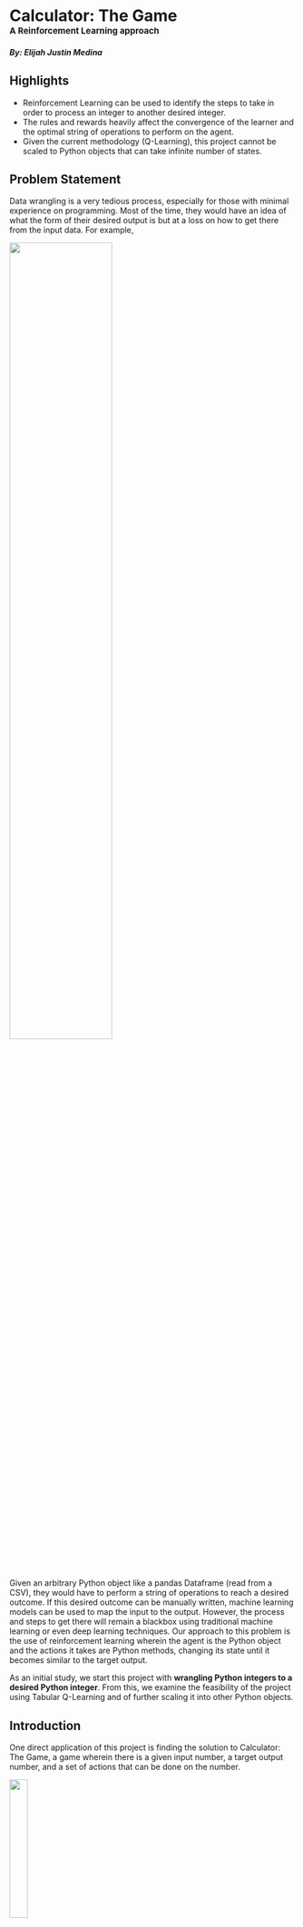 # Calculator: The Game <br> <font style='font-size:15px;'>A Reinforcement Learning approach</font>

##### By: Elijah Justin Medina

## Highlights
- Reinforcement Learning can be used to identify the steps to take in order to process an integer to another desired integer.
- The rules and rewards heavily affect the convergence of the learner and the optimal string of operations to perform on the agent.
- Given the current methodology (Q-Learning), this project cannot be scaled to Python objects that can take infinite number of states.

## Problem Statement

Data wrangling is a very tedious process, especially for those with minimal experience on programming. Most of the time, they would have an idea of what the form of their desired output is but at a loss on how to get there from the input data. For example,

<img src="prob_statement1.PNG" width=60%>

Given an arbitrary Python object like a pandas Dataframe (read from a CSV), they would have to perform a string of operations to reach a desired outcome. If this desired outcome can be manually written, machine learning models can be used to map the input to the output. However, the process and steps to get there will remain a blackbox using traditional machine learning or even deep learning techniques. Our approach to this problem is the use of reinforcement learning wherein the agent is the Python object and the actions it takes are Python methods, changing its state until it becomes similar to the target output.

As an initial study, we start this project with **wrangling Python integers to a desired Python integer**. From this, we examine the feasibility of the project using Tabular Q-Learning and of further scaling it into other Python objects.

## Introduction

One direct application of this project is finding the solution to Calculator: The Game, a game wherein there is a given input number, a target output number, and a set of actions that can be done on the number.

<img src="calc_thegame.jpg" width=25%>

Given the number `2`, the player is restricted to the actions `\3` (divide by 3), `1 [violet]` (append 1 to the number), `x2` (multiply by 2), and `4=>5` (convert all 4s to 5s), to change the value to the target `15` in 4 moves.

## Methodology

In reinforcement learning, before anything else, the agent, actions, environment, observations, and corresponding rewards must be defined first.

**Agent**

The agent in this problem is the Python integer that is being processed. It can take different states limited to integers ranging from -500 to 500 (the limit was set to minimize the number of states our agent can take)

**Actions**

Hypothetically, the actions that the agent can take are all Python methods but for this project, there are four main actions: addition, subtraction, multiplication, or (integer) division with a number. For each main action, the number to add, subtract, multiply, or divide our agent with can vary. In this project, this number can take values from 1 to 9 for the addition/subtraction and prime numbers from 2 to 5 for the multiplication/division. The probabilities of taking each main actions is equal but the number to use has probabilities weighted by their inverse for the addition/subtraction and frequency for multiplication/division. These probabilities are plotted below:


```python
probs = 1/np.arange(1, 10)
fig, ax = plt.subplots(1, 2, figsize=(12, 4))
ax[0].plot(np.arange(1, 10), probs/sum(probs))
ax[0].set_ylim(0, 1)
ax[0].set_xlabel('Added/Subtracted number')
ax[0].set_ylabel('Probability')

# prime factors for probs of mult

primes = []
for n in range(2, 6):
    i = 1
    while i <= n:
        while n%i == 0:
            n = n/i
            if i!=1:
                primes.append(i)
            #Avoid infinite loops which only happens when i = 1 in this case.
            if n == n/i:
                break
        i += 1

primes, freq = np.unique(primes, return_counts=1)
probs_primes = freq/sum(freq)

ax[1].plot(primes,probs_primes)
ax[1].set_ylim(0, 1)
ax[1].set_xlabel('Multiplied/Divided number')
ax[1].set_ylabel('Probability')
fig.suptitle("Probabilities of numbers operated to agent");
```


![png](output_img/output_6_0.png)


**Observations**

The observations of the agent here is constrained to where the agent's state currently is. For some of the rules implemented below, the agent can also observe if the certain action it took makes it nearer or farther to the target.

**Rewards**

The set of rewards for actions is varied, the effect of which on convergence to a solution is explored.

1. Rule 1
    - Reached the goal number: +10
    - Reached a boundary: -1000
    - Got closer to target: +0.1
    - Got farther from target: -1.1
2. Rule 2
    - Reached the goal number: +10
    - Reached a boundary: -1000
    - Walk: -0.2
3. Rule 3
    - Reached the goal number: +10
    - Reached a boundary: -1000
    - Got closer to target: +0.5
    - Got farther from target: -0.2

Five trials were performed for each rule set.

**Q-Learning**

The algorithm used for this project is Tabular Q-Learning wherein a table of all possible states (rows) and all possible actions (columns) is created. The values are filled with the discounted future rewards, i.e. how "profitable" is it to take a certain action (column) given your current state (row). The update rules for for this Q-value is:

$$Q^{new}(s_t, a_t) = (1 - \alpha) \cdot \underbrace{Q(s_t, a_t)}_{\text{old value}} + \underbrace{\alpha}_{\text{learning rate}} \cdot \overbrace{\left(\underbrace{r_t}_{\text{reward}} + \underbrace{\gamma}_{\text{discount factor}} \cdot \underbrace{\max_a Q(s_{t+1}, a)}_{\text{estimate of optimal future value}}\right)}^{\text{learned value}}$$

In reinforcement learning, the action taken at each step can be one of two things: exploration or exploitation. Exploration is the completely random choice of which action to take while exploitation is taking the best next action based on the Q-Learning table. The chance of choosing exploration over exploitation ($\epsilon$) starts at 100% (pure exploration) and decays by 0.001% every 50 iterations. This is done until the 1M iteration at which point the final Q-Learning table is saved. Whenever it reaches the target output, the value reverts back to the initial value and resumes the iterations.

If all states are explored, there will be 999 total possible states or rows (from -499 to 499) and 24 total possible actions or columns (9(add)+ 9(subtract) + 3(multiply) + 3(divide)) for the table.

## Results and Discussion


```python
%matplotlib inline
import matplotlib.pyplot as plt
import numpy as np
import pandas as pd
import json

# import sys
# !{sys.executable} -m pip install stable-baselines[mpi]==2.8.0
# !conda install -c conda-forge --yes --prefix {sys.prefix} keras
# !conda install -c conda-forge --yes --prefix {sys.prefix} dash
# !conda install -c conda-forge --yes --prefix {sys.prefix} openmpi
```

### Rule 1
Reward rules:
    - Reached the goal number: +10
    - Reached a boundary: -1000
    - Got closer to target: +0.1
    - Got farther from target: -1.1

With these rules, in any state, the agent can observe where the target value is, rewarding when it gets closer to it and suffering a penalty if it goes farther from the target.


```python
init_state = 5

out_state = 63


def add(x, num=None, max_add=10):
    if num:
        added_num = num
    else:
        probs = 1/np.arange(1, max_add)
        added_num = np.random.choice(np.arange(1, max_add), p=probs/sum(probs))
    return (x + added_num, f'add:{added_num}')

def subtract(x, num=None, max_sub=10):
    if num:
        sub_num = num
    else:
        probs = 1/np.arange(1, max_sub)
        sub_num = np.random.choice(np.arange(1, max_sub), p=probs/sum(probs))
    return (x - sub_num, f'subtract:{sub_num}')

def mult(x, num=None, primes=primes, probs=probs_primes):
    if num:
        mult_num = num
    else:
        mult_num = np.random.choice(primes, p=probs)
    return (x * mult_num, f'mult:{mult_num}')

def div(x, num=None, primes=primes, probs=probs_primes):
    if num:
        div_num = num
    else:
        div_num = np.random.choice(primes, p=probs)
    return (round(x / div_num), f'div:{div_num}')

actions = ['add', 'subtract', 'mult', 'div']
move = {'add': add,
        'subtract': subtract,
        'mult': mult,
        'div': div}

## set agent learning
discount = 0.9
learning_rate = 0.5
eps = 1#0.99
decay_eps = 0.99


## set rewards
s_rew = 10
f_rew = -100
partial_s_rew = 0.6
partial_f_rew = -0.6
wall_hit_rew = -1000
walk_rew = -0.5

def rewards(new_val, out_state, curr_state, s_rew, walk_rew):
    if new_val==out_state:
        reward = s_rew
    elif (new_val > 500) or (new_val < -500):
        reward = wall_hit_rew
    elif abs(out_state - new_val) < abs(out_state - curr_state):
        reward = partial_s_rew + walk_rew
    elif abs(out_state - new_val) >= abs(out_state - curr_state):
        reward = partial_f_rew + walk_rew
#     elif (pos[0], pos[1]) in f_pos:
#         reward = f_rew
#     else:
#         reward = walk_rew

    return reward
```


```python
iterss = []
for trial in range(4):
    print(f"=============Trial {trial}=============")
    Qs = pd.DataFrame(dtype=float)
    curr = init_state
    eps = 1
    decay_eps = 0.999
    iters=0
    iter_per_convergence = []
    max_iter = 1000

    for i in range(int(1e6)):
        if (np.random.random() > eps): #exploit
            Q_state = Qs.loc[str(curr), :]
            Q_max = Q_state.max()
            max_acts = list(Q_state[Q_state==Q_max].index)
            action_name = np.random.choice(max_acts)
            action, num = action_name.split(':')
        else: #explore
            action = np.random.choice(actions)
            num = 0
    #     print(action)
        try:
            new_val, action_name = move[action](curr, num=int(num))
    #         print(action, action_name)
            reward = rewards(new_val, out_state, curr, s_rew, walk_rew)
        except Exception as e:
            print("ERROR. Give punishment")
            new_val = curr
            reward = f_rew


        try:
            Qs.loc[str(curr), action_name]
        except KeyError:
            Qs.loc[str(curr), action_name] = 0

        try:
            Qs.loc[str(int(new_val)), action_name]
        except KeyError:
            Qs.loc[str(int(new_val)), action_name] = 0

        Qs.loc[str(curr), action_name] += learning_rate * (reward
                                                 + discount * Qs.loc[str(int(new_val)), :].max()
                                                 - Qs.loc[str(curr), action_name])
        if (new_val > 500) or (new_val < -500) or (new_val==out_state) or (iters>=max_iter):
            if new_val==out_state:
                iter_per_convergence.append(iters)
                iters = 0
            if iters>=(max_iter):
                iters = 0
            curr = init_state
        else:
            curr = int(new_val)
        if i%50==0:
            eps *= decay_eps
        iters+=1
    Qs.to_parquet(f"solutions/q-table-rule1-T{trial}.parquet")
    iterss.append(iter_per_convergence)
```

    =============Trial 0=============
    =============Trial 1=============
    =============Trial 2=============
    =============Trial 3=============


#### Number of iterations to converge

Out of the 5 trials, only one trial properly found the optimal solution in a few steps. The plot below shows how many iteration it takes for each convergence. The x-range of the plot shows the total number of convergence that occured for that trial in 1M iterations (which is the reason why ranges vary from trial to trial). Note however that as you go through the later iterations, the agents performs exploitation more frequently than exploration, so if the number of iterations to converge decreases as x increases, the Q-Learning table is optimized to find the solution in minimum number of steps. This is not the case for the following trials:


```python
plt.style.use('ggplot')
plt.figure(dpi=150)
i = 0
for iter_per_convergence in iterss:
    plt.plot(iter_per_convergence, label=f'Trial {i}')
    i+=1
plt.xlabel("Nth convergence")
plt.legend()
plt.ylabel("Number of iterations to converge");
```


![png](output_img/output_14_0.png)


For one trial, an optimal solution was found:


```python
# iter_per_convergence_converged = iter_per_convergence
plt.style.use('ggplot')
plt.plot(iter_per_convergence_converged)
plt.xlabel("Nth convergence")
plt.ylabel("Number of iterations to converge");
```


![png](output_img/output_16_0.png)


The decreasing number of iterations to converge indicates that RL has found the solution in minimum steps. The found solution is shown below:

#### Solution


```python
#input 5
val = 5
while val!=out_state:
    act, num = Qs_fixed_start.loc[str(val)].idxmax().split(':')
    val, act_num = move[act](val, num=int(num))
    print(act_num)
# subtract1 4
# mult2 8
# mult2 16
# mult2 32
# mult2 64
# subtract1 63
```

    subtract:1
    mult:2
    mult:2
    mult:2
    mult:2
    subtract:1


In this case, the operations performed are only subtraction and multiplication of the lowest numbers. This is to be expected since the probabilities are higher for lower numbers. But more than that, since the agent is rewarded for getting closer and punished for getting farther, regardless of how much it gets closer or farther (same reward), it is easier for the model to operate a smaller number.

### Rule 2
Rules:
    - Reached the goal number: +10
    - Reached a boundary: -1000
    - Walk: -0.2

With these rules, the agent can only observe its current state, without any reward or penalty for getting closer or farther from the target.


```python
init_state = 5

out_state = 63

# prime factors for probs of mult

primes = []
for n in range(2, 6):
    i = 1
    while i <= n:
        while n%i == 0:
            n = n/i
            if i!=1:
                primes.append(i)
            #Avoid infinite loops which only happens when i = 1 in this case.
            if n == n/i:
                break
        i += 1

primes, freq = np.unique(primes, return_counts=1)
probs_primes = freq/sum(freq)

def add(x, num=None, max_add=10):
    if num:
        added_num = num
    else:
        probs = 1/np.arange(1, max_add)
        added_num = np.random.choice(np.arange(1, max_add), p=probs/sum(probs))
    return (x + added_num, f'add:{added_num}')

def subtract(x, num=None, max_sub=10):
    if num:
        sub_num = num
    else:
        probs = 1/np.arange(1, max_sub)
        sub_num = np.random.choice(np.arange(1, max_sub), p=probs/sum(probs))
    return (x - sub_num, f'subtract:{sub_num}')

def mult(x, num=None, primes=primes, probs=probs_primes):
    if num:
        mult_num = num
    else:
        mult_num = np.random.choice(primes, p=probs)
    return (x * mult_num, f'mult:{mult_num}')

def div(x, num=None, primes=primes, probs=probs_primes):
    if num:
        div_num = num
    else:
        div_num = np.random.choice(primes, p=probs)
    return (round(x / div_num), f'div:{div_num}')

actions = ['add', 'subtract', 'mult', 'div']
move = {'add': add,
        'subtract': subtract,
        'mult': mult,
        'div': div}

## set agent learning
discount = 0.9
learning_rate = 0.5
eps = 1#0.99
decay_eps = 0.99


## set rewards
s_rew = 10
f_rew = -100
wall_hit_rew = -1000
walk_rew = -0.2

def rewards(new_val, out_state, curr_state, s_rew, walk_rew):
    if new_val==out_state:
        reward = s_rew
    elif (new_val > 500) or (new_val < -500):
        reward = wall_hit_rew
    else:
        reward = walk_rew

    return reward
```


```python
iterss = []
for trial in range(5):
    print(f"=============Trial {trial}=============")
    Qs = pd.DataFrame(dtype=float)
    curr = init_state
    eps = 1
    decay_eps = 0.999
    iters=0
    iter_per_convergence = []
    max_iter = 1000

    for i in range(int(1e6)):
        if (np.random.random() > eps): #exploit
            Q_state = Qs.loc[str(curr), :]
            Q_max = Q_state.max()
            max_acts = list(Q_state[Q_state==Q_max].index)
            action_name = np.random.choice(max_acts)
            action, num = action_name.split(':')
        else: #explore
            action = np.random.choice(actions)
            num = 0
    #     print(action)
        try:
            new_val, action_name = move[action](curr, num=int(num))
    #         print(action, action_name)
            reward = rewards(new_val, out_state, curr, s_rew, walk_rew)
        except Exception as e:
            print("ERROR. Give punishment")
            new_val = curr
            reward = f_rew


        try:
            Qs.loc[str(curr), action_name]
        except KeyError:
            Qs.loc[str(curr), action_name] = 0

        try:
            Qs.loc[str(int(new_val)), action_name]
        except KeyError:
            Qs.loc[str(int(new_val)), action_name] = 0

        Qs.loc[str(curr), action_name] += learning_rate * (reward
                                                 + discount * Qs.loc[str(int(new_val)), :].max()
                                                 - Qs.loc[str(curr), action_name])
        if (new_val > 500) or (new_val < -500) or (new_val==out_state) or (iters>=max_iter):
            if new_val==out_state:
                iter_per_convergence.append(iters)
                iters = 0
            if iters>=(max_iter):
                iters = 0
            curr = init_state
        else:
            curr = int(new_val)
        if i%50==0:
            eps *= decay_eps
        iters+=1
    Qs.to_parquet(f"solutions/q-table-rule2-T{trial}.parquet")
    iterss.append(iter_per_convergence)
```

    =============Trial 0=============
    =============Trial 1=============
    =============Trial 2=============
    =============Trial 3=============
    =============Trial 4=============


#### Number of iterations to converge

Out of the 5 trials, one trial (Trial 3) converged properly to an optimal solution.


```python

plt.style.use('ggplot')
plt.figure(dpi=150)
i = 0
for iter_per_convergence in iterss:
    plt.plot(iter_per_convergence, label=f"Trial {i}")
    i+=1
plt.legend()
plt.xlabel("Nth convergence")
plt.ylabel("Number of iterations to converge");
```


![png](output_img/output_25_0.png)


Looking at the found solution with Trial 3 (the trial that properly converged)

#### Solution


```python
val = 5
Qs_fixed_start = pd.read_parquet(f"solutions/q-table-rule2-T3.parquet")
i = 0
while ((val!=out_state) and (i<10)):
    act, num = Qs_fixed_start.loc[str(val)].idxmax().split(':')
    val, act_num = move[act](val, num=int(num))
    print(act_num, val)
    i+=1
#     break
```

    div:3 2
    div:3 1
    add:6 7
    mult:3 21
    mult:3 63


Unlike with the first rule, the solution found here is not biased towards lower values, which also led to less number of operations to converge (5 operations with this rule vs 6 of Rule 1).

## Summary / Main Learning points

**Convergence**

In both rule sets, most of the trials failed to converge properly. This is due to the fact that there are too many states that our agent can take and too many actions it can take. The reinforcement learner should be given more time to explore (i.e. more iterations and slower decay in probability of exploration) if this is the case. On the first attempt, the project was constrained to floats rather than integers, but this led to infinite possible states. So it becomes impossible for the learner to properly fill the Q-Learning table.

The convergence of the learner is heavily dependent on the first few convergences. If the table is filled with the solution of minimal steps, the latter part of the iterations wherein the agent is mostly purely exploiting always converges with said minimal steps. Alternatively, some trials tend to be stuck to a periodic solution (e.g. it performs the same two operations every time), so an agent purely exploiting won't ever converge as it will only change between two values.

**Resulting solution**

For Rule 1, the resulting solution is heavily biased towards operating the smallest numbers to the agent (i.e. when adding/subtracted, 1 is usually chosen while 2 is operated for multiplication/division). This is due to two things: the higher probability of the lower values and the consequence of the rules wherein it is rewarded for getting closer and punished for getting further, regardless of how close or how far it became after operating. In essence, the agent learns that it is safer to take smaller steps due to this specific reward.

For Rule 2, there was no bias towards smaller numbers. As a consequence, the learner can also take larger steps since it isn't rewarded or punished for taking the safe actions.

**Limitations and future work**

Q-Learning cannot be used for Python object manipulation if the number of states it can take is infinite. Alternative reinforcement learning techniques or rules for rewards should be explored for this problem. As for scaling the project into different Python objects, it is feasible but the number of actions the agents can do must be clearly defined and the number of states is finite.

## Acknowledgement

I would like to acknowledge Prof Chris and Prof Erika for sharing their knowledge to us which contributed immensely to the completion of this project. More importantly, Dr. Bunao for sharing his knowledge on reinforcement learning techniques, from which the codes here are based on. Lastly, my classmates for the exchange of ideas which helped alot for this project.
